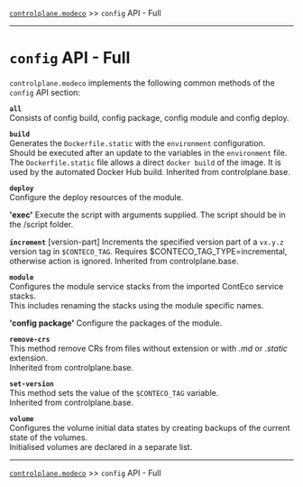 [`controlplane.modeco`](../README.md) >> `config` API - Full

-----

# `config` API - Full

`controlplane.modeco` implements the following common methods of the `config` API section:

__`all`__  
Consists of config build, config package, config module and config deploy.

__`build`__  
Generates the `Dockerfile.static` with the `environment` configuration.  
Should be executed after an update to the variables in the `environment` file.  
The `Dockerfile.static` file allows a direct `docker build` of the image. It is used by the automated Docker Hub build.
Inherited from controlplane.base.

__`deploy`__  
Configure the deploy resources of the module.

__'exec'__
Execute the script with arguments supplied.
The script should be in the /script folder.

__`increment`__  [version-part]
Increments the specified version part of a `vx.y.z` version tag in `$CONTECO_TAG`.
Requires $CONTECO_TAG_TYPE=incremental, otherwise action is ignored.
Inherited from controlplane.base.

__`module`__  
Configures the module service stacks from the imported ContEco service stacks.  
This includes renaming the stacks using the module specific names.

__'config package'__
Configure the packages of the module.

__`remove-crs`__  
This method remove CRs from files without extension or with _.md_ or _.static_ extension.  
Inherited from controlplane.base.

__`set-version`__  
This method sets the value of the `$CONTECO_TAG` variable.  
Inherited from controlplane.base.

__`volume`__  
Configures the volume initial data states by creating backups of the current state of the volumes.  
Initialised volumes are declared in a separate list.

-----
[`controlplane.modeco`](../README.md) >> `config` API - Full
